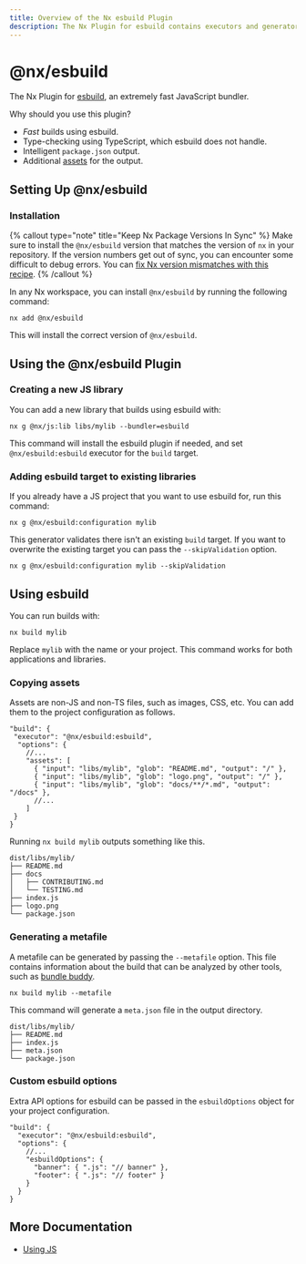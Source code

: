 ```yaml
---
title: Overview of the Nx esbuild Plugin
description: The Nx Plugin for esbuild contains executors and generators that support building applications using esbuild. This page also explains how to configure esbuild on your Nx workspace.
---
```


# @nx/esbuild

The Nx Plugin for [esbuild](https://esbuild.github.io/api/), an extremely fast JavaScript bundler.

Why should you use this plugin?

- _Fast_ builds using esbuild.
- Type-checking using TypeScript, which esbuild does not handle.
- Intelligent `package.json` output.
- Additional [assets](/technologies/build-tools/esbuild/api/executors/esbuild#assets) for the output.

## Setting Up @nx/esbuild

### Installation

{% callout type="note" title="Keep Nx Package Versions In Sync" %}
Make sure to install the `@nx/esbuild` version that matches the version of `nx` in your repository. If the version numbers get out of sync, you can encounter some difficult to debug errors. You can [fix Nx version mismatches with this recipe](/recipes/tips-n-tricks/keep-nx-versions-in-sync).
{% /callout %}

In any Nx workspace, you can install `@nx/esbuild` by running the following command:

```shell {% skipRescope=true %}
nx add @nx/esbuild
```

This will install the correct version of `@nx/esbuild`.

## Using the @nx/esbuild Plugin

### Creating a new JS library

You can add a new library that builds using esbuild with:

```shell
nx g @nx/js:lib libs/mylib --bundler=esbuild
```

This command will install the esbuild plugin if needed, and set `@nx/esbuild:esbuild` executor for the `build` target.

### Adding esbuild target to existing libraries

If you already have a JS project that you want to use esbuild for, run this command:

```shell
nx g @nx/esbuild:configuration mylib
```

This generator validates there isn't an existing `build` target. If you want to overwrite the existing target you can pass the `--skipValidation` option.

```shell
nx g @nx/esbuild:configuration mylib --skipValidation
```

## Using esbuild

You can run builds with:

```shell
nx build mylib
```

Replace `mylib` with the name or your project. This command works for both applications and libraries.

### Copying assets

Assets are non-JS and non-TS files, such as images, CSS, etc. You can add them to the project configuration as follows.

```jsonc
"build": {
 "executor": "@nx/esbuild:esbuild",
  "options": {
    //...
    "assets": [
      { "input": "libs/mylib", "glob": "README.md", "output": "/" },
      { "input": "libs/mylib", "glob": "logo.png", "output": "/" },
      { "input": "libs/mylib", "glob": "docs/**/*.md", "output": "/docs" },
      //...
    ]
 }
}
```

Running `nx build mylib` outputs something like this.

```text
dist/libs/mylib/
├── README.md
├── docs
│   ├── CONTRIBUTING.md
│   └── TESTING.md
├── index.js
├── logo.png
└── package.json
```

### Generating a metafile

A metafile can be generated by passing the `--metafile` option. This file contains information about the build that can be analyzed by other tools, such as [bundle buddy](https://www.bundle-buddy.com/esbuild).

```shell
nx build mylib --metafile
```

This command will generate a `meta.json` file in the output directory.

```text
dist/libs/mylib/
├── README.md
├── index.js
├── meta.json
└── package.json
```

### Custom esbuild options

Extra API options for esbuild can be passed in the `esbuildOptions` object for your project configuration.

```jsonc
"build": {
  "executor": "@nx/esbuild:esbuild",
  "options": {
    //...
    "esbuildOptions": {
      "banner": { ".js": "// banner" },
      "footer": { ".js": "// footer" }
    }
  }
}
```

## More Documentation

- [Using JS](/technologies/typescript/introduction)
